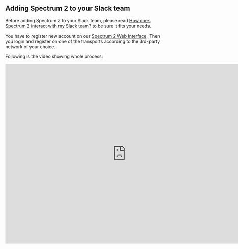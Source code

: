 ## Adding Spectrum 2 to your Slack team

Before adding Spectrum 2 to your Slack team, please read [How does Spectrum 2 interact with my Slack team?](workflow.html) to be sure it fits your needs.

You have to register new account on our [Spectrum 2 Web Interface](https://slack.spectrum.im/). Then you login and register on one of the transports according to the 3rd-party network of your choice.

Following is the video showing whole process:

<iframe width="756" height="567" src="https://www.youtube.com/embed/lfPsey60RIs" frameborder="0" allowfullscreen></iframe>
